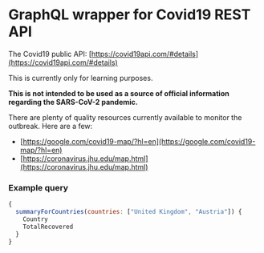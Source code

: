 # GraphQL wrapper for Covid19 REST API

The Covid19 public API: [https://covid19api.com/#details](https://covid19api.com/#details)

This is currently only for learning purposes.

**This is not intended to be used as a source of official information regarding the SARS-CoV-2 pandemic.**

There are plenty of quality resources currently available to monitor the outbreak. Here are a few:

-   [https://google.com/covid19-map/?hl=en](https://google.com/covid19-map/?hl=en)
-   [https://coronavirus.jhu.edu/map.html](https://coronavirus.jhu.edu/map.html)

### Example query

```javascript
{
  summaryForCountries(countries: ["United Kingdom", "Austria"]) {
    Country
    TotalRecovered
  }
}
```

